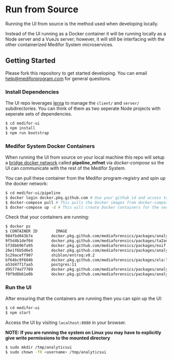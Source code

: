 # Run from Source

Running the UI from source is the method used when developing locally.

Instead of the UI running as a Docker container it will be running locally as a Node server and a VueJs server; however, it will still be interfacing with the other containerized Medifor System microservices.

## Getting Started

Please fork this repository to get started developing. You can email [help@mediforprogram.com](help@mediforprogram.com) for general questions.

### Install Dependencies

The UI repo leverages [lerna](https://www.npmjs.com/package/lerna) to manage the `client/` and `server/` subdirectories. You can think of them as two seperate Node projects with seperate sets of dependencies.

```bash
$ cd medifor-ui
$ npm install
$ npm run bootstrap
```

### Medifor System Docker Containers

When running the UI from source on your local machine this repo will setup a [bridge docker network](https://docs.docker.com/network/bridge/) called **pipeline_mfnet** via _docker-compose_ so the UI can communicate with the rest of the Medifor System.

You can pull these container from the Medifor program-registry and spin up the docker network:

```bash
$ cd medifor-ui/pipeline
$ docker login docker.pkq.github.com # Use your github id and access token
$ docker-compose pull # This pulls the Docker images from docker-compose.yml to your local machine
$ docker-compose up -d # This will create Docker containers for the services defined in docker-compose.yml
```

Check that your containers are running:

```bash
$ docker ps
$ CONTAINER ID        IMAGE                                                                 COMMAND                  CREATED             STATUS              PORTS                                NAMES
984fbd043b7e        docker.pkg.github.com/mediaforensics/packages/analyticworker:latest   "analyticworker --eq…"   11 minutes ago      Up 11 minutes       2112/tcp                             pipeline_aw_ela_1
9f5d4b1def04        docker.pkg.github.com/mediaforensics/packages/ta2avg:latest           "make start"             11 minutes ago      Up 11 minutes       50051/tcp                            pipeline_ac_ta2avg_1
5f38b696fa95        docker.pkg.github.com/mediaforensics/packages/exif:latest             "make start"             11 minutes ago      Up 11 minutes       50051/tcp                            pipeline_ac_exif_1
26e1f6b5d6e5        docker.pkg.github.com/mediaforensics/packages/analyticworker:latest   "fusionworker --eqad…"   11 minutes ago      Up 11 minutes       2112/tcp                             pipeline_aw_ta2avg_1
5c29aceff907        shiblon/entroq:v0.2                                                   "./eqsvc.sh pg --dba…"   11 minutes ago      Up 11 minutes                                            pipeline_eqmedifor_1
bf64bc9f604b        docker.pkg.github.com/mediaforensics/packages/ela:latest              "make start"             11 minutes ago      Up 11 minutes       50051/tcp                            pipeline_ac_ela_1
a53d47f1faa5        postgres:11                                                           "docker-entrypoint.s…"   11 minutes ago      Up 11 minutes       0.0.0.0:5432->5432/tcp               pipeline_pgmedifor_1
d95774a77789        docker.pkg.github.com/mediaforensics/packages/analyticworker:latest   "analyticworkflow --…"   11 minutes ago      Up 11 minutes       2112/tcp, 0.0.0.0:50051->50051/tcp   pipeline_analytic_workflow_1
f0f9d8b61e0b        docker.pkg.github.com/mediaforensics/packages/analyticworker:latest   "analyticworker --eq…"   11 minutes ago      Up 11 minutes       2112/tcp                             pipeline_aw_exif_1
```

### Run the UI

After ensuring that the containers are running then you can spin up the UI:

```bash
$ cd medifor-ui
$ npm start
```

Access the UI by visiting `localhost:8080` in your browser.

**NOTE: If you are running the system on Linux you may have to explicitly give write permissions to the mounted directory**

```bash
$ sudo mkdir /tmp/analyticsui
$ sudo chown -fR <username> /tmp/analyticsui
```

